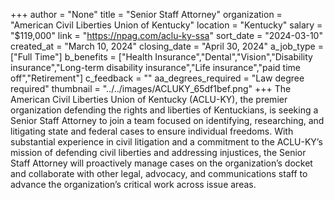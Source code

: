 +++
author = "None"
title = "Senior Staff Attorney"
organization = "American Civil Liberties Union of Kentucky"
location = "Kentucky"
salary = "$119,000"
link = "https://npag.com/aclu-ky-ssa"
sort_date = "2024-03-10"
created_at = "March 10, 2024"
closing_date = "April 30, 2024"
a_job_type = ["Full Time"]
b_benefits = ["Health Insurance","Dental","Vision","Disability insurance","Long-term disability insurance","Life insurance","paid time off","Retirement"]
c_feedback = ""
aa_degrees_required = "Law degree required"
thumbnail = "../../images/ACLUKY_65df1bef.png"
+++
The American Civil Liberties Union of Kentucky (ACLU-KY), the premier organization defending the rights and liberties of Kentuckians, is seeking a Senior Staff Attorney to join a team focused on identifying, researching, and litigating state and federal cases to ensure individual freedoms. With substantial experience in civil litigation and a commitment to the ACLU-KY’s mission of defending civil liberties and addressing injustices, the Senior Staff Attorney will proactively manage cases on the organization’s docket and collaborate with other legal, advocacy, and communications staff to advance the organization’s critical work across issue areas.